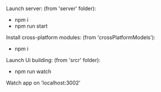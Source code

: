 Launch server: (from 'server' folder):  
- npm i   
- npm run start  

Install cross-platform modules: (from 'crossPlatformModels'):  
- npm i  

Launch Ui building: (from 'srcr' folder):  
- npm run watch  

Watch app on 'localhost:3002'  
